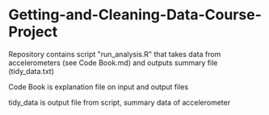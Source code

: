 # Getting-and-Cleaning-Data-Course-Project

Repository contains script "run_analysis.R" that takes data from accelerometers (see Code Book.md) and outputs summary file (tidy_data.txt)

Code Book is explanation file on input and output files

tidy_data is output file from script, summary data of accelerometer
